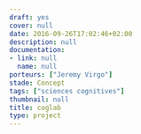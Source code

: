 ```yaml
---
draft: yes
cover: null
date: 2016-09-26T17:02:46+02:00
description: null
documentation:
- link: null
  name: null
porteurs: ["Jeremy Virgo"]
stade: Concept
tags: ["sciences cognitives"]
thumbnail: null
title: coglab
type: project
---
```

